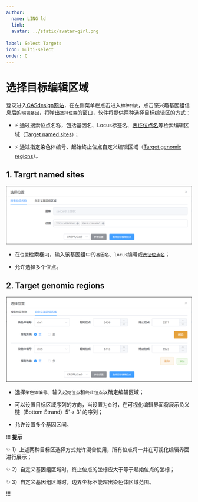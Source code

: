 ```yaml
---
author:
  name: LING ld
  link: 
  avatar: ../static/avatar-girl.png

label: Select Targets
icon: multi-select
order: C
---
```


# 选择目标编辑区域

登录进入[CASdesign网站](http://124.71.187.96:8081/)，在左侧菜单栏点击进入`物种列表`，点击感兴趣基因组信息后的`编辑基因`，将弹出`选择位置`的窗口，软件将提供两种选择目标编辑区的方式：

* :zap: 通过搜索位点名称，包括基因名、Locus标签名、[表征位点名](/instruction/verified-Sites.md)等检索编辑区域（[Target named sites](/instruction/select-targets/#1-targrt-named-sites)）；

* :zap: 通过指定染色体编号、起始终止位点自定义编辑区域（[Target genomic regions](/instruction/select-targets/#2-target-genomic-regions)）。

## 1. Targrt named sites

![图1. 通过搜索功能片段名靶向编辑区。](../static/target-genes.png)

* 在`位置`检索框内，输入该基因组中的`基因名`、`locus`编号或[`表征位点名`](/instruction/verified-Sites.md)；

* 允许选择多个位点。


## 2. Target genomic regions

![图2. 自定义基因组区域。](../static/target-genomic-regions.png)

* 选择`染色体编号`、输入`起始位点`和`终止位点`以确定编辑区域；

* 可以设置目标区域序列的方向，当设置为`负`时，在可视化编辑界面将展示负义链（Bottom Strand）5'-> 3' 的序列；

* 允许设置多个基因区间。


!!! **提示**

:sparkles: 1）上述两种目标区选择方式允许混合使用，所有位点将一并在可视化编辑界面进行展示；

:sparkles: 2）自定义基因组区域时，终止位点的坐标应大于等于起始位点的坐标；

:sparkles: 3）自定义基因组区域时，边界坐标不能超出染色体区域范围。

!!!